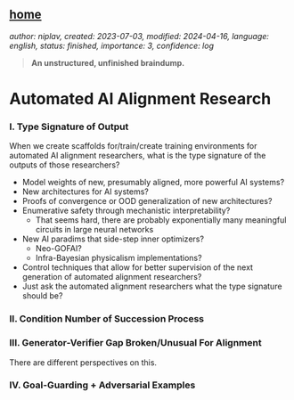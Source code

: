 [home](./index.md)
------------------

*author: niplav, created: 2023-07-03, modified: 2024-04-16, language: english, status: finished, importance: 3, confidence: log*

> __An unstructured, unfinished braindump.__

Automated AI Alignment Research
================================

### I. Type Signature of Output

When we create scaffolds for/train/create training environments for
automated AI alignment researchers, what is the type signature of the
outputs of those researchers?

* Model weights of new, presumably aligned, more powerful AI systems?
* New architectures for AI systems?
* Proofs of convergence or OOD generalization of new architectures?
* Enumerative safety through mechanistic interpretability?
	* That seems hard, there are probably exponentially many meaningful circuits in large neural networks
* New AI paradims that side-step inner optimizers?
	* Neo-GOFAI?
	* Infra-Bayesian physicalism implementations?
* Control techniques that allow for better supervision of the next generation of automated alignment researchers?
* Just ask the automated alignment researchers what the type signature should be?

### II. Condition Number of Succession Process

### III. Generator-Verifier Gap Broken/Unusual For Alignment

There are different perspectives on this.

### IV. Goal-Guarding + Adversarial Examples
